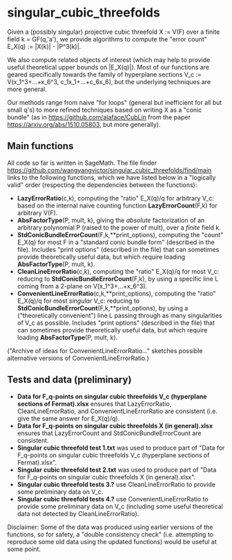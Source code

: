 # singular_cubic_threefolds
Given a (possibly singular) projective cubic threefold X := V(F) over a finite field k = GF(q,'a'),
we provide algorithms to compute the "error count" E_X(q) := |X(k)| - |P^3(k)|.

We also compute related objects of interest
(which may help to provide useful theoretical upper bounds on |E_X(q)|).
Most of our functions are geared specifically towards the family of hyperplane sections V_c := V(x_1^3+...+x_6^3, c_1x_1+...+c_6x_6),
but the underlying techniques are more general.

Our methods range from naive "for loops"
(general but inefficient for all but small q's)
to more refined techniques based on writing X as a "conic bundle"
(as in https://github.com/alaface/CubLin from the paper https://arxiv.org/abs/1510.05803, but more generally).

## Main functions
All code so far is written in SageMath.
The file finder
https://github.com/wangyangvictor/singular_cubic_threefolds/find/main
links to the following functions,
which we have listed below in a "logically valid" order
(respecting the dependencies between the functions):
- **LazyErrorRatio**(c,k),
computing the "ratio" E_X(q)/q for arbitrary V_c:
based on the internal naive counting function **LazyErrorCount**(F,k) for arbitrary V(F).
- **AbsFactorType**(P, mult, k),
giving the *absolute* factorization of an arbitrary polynomial P (raised to the power of mult),
over a *finite* field k.
- **StdConicBundleErrorCount**(F,k,**print_options),
computing the "count" E_X(q) for most F in a "standard conic bundle form" (described in the file).
Includes "print options" (described in the file) that can sometimes provide theoretically useful data,
but which require loading **AbsFactorType**(P, mult, k).
- **CleanLineErrorRatio**(c,k),
computing the "ratio" E_X(q)/q for most V_c:
reducing to **StdConicBundleErrorCount**(F,k),
by using a specific line L coming from a 2-plane on V(x_1^3+...+x_6^3).
- **ConvenientLineErrorRatio**(c,k,**print_options),
computing the "ratio" E_X(q)/q for most *singular* V_c:
reducing to **StdConicBundleErrorCount**(F,k,**print_options),
by using a ("theoretically convenient") line L passing through as many singularities of V_c as possible.
Includes "print options" (described in the file) that can sometimes provide theoretically useful data,
but which require loading **AbsFactorType**(P, mult, k).

("Archive of ideas for ConvenientLineErrorRatio..." sketches possible alternative versions of ConvenientLineErrorRatio.)

## Tests and data (preliminary)
- **Data for F_q-points on singular cubic threefolds V_c (hyperplane sections of Fermat).xlsx**
ensures that LazyErrorRatio, CleanLineErrorRatio, and ConvenientLineErrorRatio are consistent
(i.e. give the same answer for E_X(q)/q).
- **Data for F_q-points on singular cubic threefolds X (in general).xlsx**
ensures that LazyErrorCount and StdConicBundleErrorCount are consistent.
- **Singular cubic threefold test 1.txt**
was used to produce part of "Data for F_q-points on singular cubic threefolds V_c (hyperplane sections of Fermat).xlsx".
- **Singular cubic threefold test 2.txt**
was used to produce part of "Data for F_q-points on singular cubic threefolds X (in general).xlsx".
- **Singular cubic threefold tests 3.?**
use CleanLineErrorRatio to provide some preliminary data on V_c.
- **Singular cubic threefold tests 4.?**
use ConvenientLineErrorRatio to provide some preliminary data on V_c
(including some useful theoretical data not detected by CleanLineErrorRatio).

Disclaimer: Some of the data was produced using earlier versions of the functions,
so for safety, a "double consistency check"
(i.e. attempting to reproduce some old data using the updated functions)
would be useful at some point.
